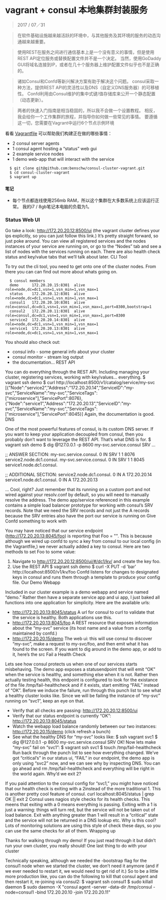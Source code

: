 # vagrant + consul 本地集群封装服务

> 2017 / 07／31

> 在软件基础设施越来越活跃的环境中，与其他服务及其环境的服务的动态沟通越来越重要。

> 使用REST在服务之间进行通信基本上是一个没有意义的事情，但是使用REST API定位服务或替换配置文件并不是一个决定。 当然，使用GoDaddy GUI将域名连接到IP，或者在几十个服务器上维护配置文件似乎也不是正确的。

> 诸如Consul和Confd等新兴解决方案有助于解决这个问题。 consul采取一种方法，提供REST API的灵活性以及DNS（自定义DNS服务器）的可移植性。 Confd利用由Consul维护的集中式键/值存储库来公开一个静态配置（动态更新）。

> 两者的快速入门指南是相当稳固的，所以我不会做一个设置教程。 相反，我会给你一个工作集群的旅程，并指导你如何做一些常见的事情。 要遵循这一切，您需要在Vagrant中运行6个节点示例环境

看看 [Vagrantfile](https://github.com/javady/vagrantFiles/blob/master/consul-cluster-vagrant/Vagrantfile) 可以帮助我们构建正在做的哪些事情：
* 2 consul server agents
* 1 consul agent hosting a “status” web gui
* 2 example service nodes
* 1 demo web-app that will interact with the service
```
  $ git clone git@github.com:benschw/consul-cluster-vagrant.git
  $ cd consul-cluster-vagrant
  $ vagrant up
```
#### 笔记

* 每个节点都连线使用256mb RAM，所以这个集群在大多数系统上应该运行正常。 我的i7 / 8gb笔记本电脑的负载为1。

### Status Web UI
Go take a look: http://172.20.20.12:8500/ui (the vagrant cluster defines your ips explicitly, so you can just follow this link.)
It’s pretty straight forward, so just poke around. You can view all registered services and the nodes instances of your service are running on, or go to the “Nodes” tab and see a list of nodes with the services running on each. There are also health check status and key/value tabs that we’ll talk about later.
CLI Tool

To try out the cli tool, you need to get onto one of the cluster nodes. From there you can can find out more about whats going on.
```$ vagrant ssh demo
  $ consul members
  demo      172.20.20.15:8301  alive  role=node,dc=dc1,vsn=1,vsn_min=1,vsn_max=1
  status    172.20.20.12:8301  alive  role=node,dc=dc1,vsn=1,vsn_min=1,vsn_max=1
  consul1   172.20.20.10:8301  alive  role=consul,dc=dc1,vsn=1,vsn_min=1,vsn_max=1,port=8300,bootstrap=1
  consul2   172.20.20.11:8301  alive  role=consul,dc=dc1,vsn=1,vsn_min=1,vsn_max=1,port=8300
  service2  172.20.20.14:8301  alive  role=node,dc=dc1,vsn=1,vsn_min=1,vsn_max=1
  service1  172.20.20.13:8301  alive  role=node,dc=dc1,vsn=1,vsn_min=1,vsn_max=1
```
You should also check out:
* consul info - some general info about your cluster
* consul monitor - stream log output
* the documentation…
REST API

You can do everything through the REST API. Including managing your cluster, registering services, working with key/values… everything.
$ vagrant ssh demo
$ curl http://localhost:8500/v1/catalog/service/my-svc
[{"Node":"service2","Address":"172.20.20.14","ServiceID":"my-svc","ServiceName":"my-svc","ServiceTags":["microservice"],"ServicePort":8076},{"Node":"service1","Address":"172.20.20.13","ServiceID":"my-svc","ServiceName":"my-svc","ServiceTags":["microservice"],"ServicePort":8045}]
Again, the documentation is good.
DNS

One of the most powerful features of consul, is its custom DNS server. If you want to keep your application decoupled from consul, then you probably don’t want to leverage the REST API. That’s what DNS is for.
$ vagrant ssh demo
$ dig @127.0.0.1 -p 8600 my-svc.service.consul SRV
...

;; ANSWER SECTION:
my-svc.service.consul.  0       IN      SRV     1 1 8076 service2.node.dc1.consul.
my-svc.service.consul.  0       IN      SRV     1 1 8045 service1.node.dc1.consul.

;; ADDITIONAL SECTION:
service2.node.dc1.consul. 0     IN      A       172.20.20.14
service1.node.dc1.consul. 0     IN      A       172.20.20.13

...
Cool, right?
Just remember that its running on a custom port and not wired against your resolv.conf by default, so you will need to manually resolve the address. The demo app/service referenced in this example contains a simple load balancer prototype for working with consul’s SRV records.
Note that we need the SRV records and not just the A records because the SRV entries also have the port our service is running on
Give Confd something to work with

You may have noticed that our service endpoint (http://172.20.20.13:8045/foo) is reporting that Foo = "<no value>". This is because although we wired up confd to sync a key from consul to our local config (in the Vagrantfile,) we never actually added a key to consul.
Here are two methods to set Foo to some value:
1. Navigate to http://172.20.20.12:8500/ui/#/dc1/kv/ and create the key foo.
2. Use the REST API
 $ vagrant ssh demo
 $ curl -X PUT -d 'bar' http://localhost:8500/v1/kv/foo
Confd listens for changes to designated keys in consul and runs them through a template to produce your config file.
Our Demo Webapp

Included in our cluster example is a demo webapp and service named “demo.” Rather then have a separate service app and ui app, I just baked all functions into one application for simplicity. Here are the available urls:
* http://172.20.20.13:8045/status A url for consul to curl to validate that the service is healthy. Both applications use this.
* http://172.20.20.13:8045/foo A REST resource that exposes information about the “my-svc” service (its host name and a value from a config maintained by confd.)
* http://172.20.20.15/demo The web ui: this will use consul to discover “my-svc”, make a request to my-svc/foo, and then emit what it has found to the screen.
If you want to dig around in the demo app, or add to it, here’s the src
Fail a Health Check

Lets see how consul protects us when one of our services starts misbehaving. The demo app exposes a statusendpoint that will emit “OK” when the service is healthy, and something else when it is not. Rather then actually testing health, this endpoint is configured to look for the existance of the file /tmp/fail-healthcheck and if it exists, start emitting “FAIL” instead of “OK”.
Before we induce the failure, run through this punch list to see what a healthy cluster looks like. Since we will be failing the instance of “my-svc” running on “svc1”, keep an eye on that.
* Verify that all checks are passing: http://172.20.20.12:8500/ui
* Verify that our status endpoint is currently “OK”: http://172.20.20.13:8045/status
* Watch the webapp load balance randomly between our two instances: http://172.20.20.15/demo (click refresh a bunch)
* See what the healthy DNS for “my-svc” looks like:
  $ ssh vagrant svc1
  $ dig @127.0.0.1 -p 8600 my-svc.service.consul SRV
OK! Now lets make “my-svc” fail on “svc1”:
$ vagrant ssh svc1
$ touch /tmp/fail-healthcheck
Run back through the punch list to see how everything changed. We’ve got “critical’s” in our status ui, “FAIL” in our endpoint, the demo app is only using “svc2” now, and we can see why by inspecting DNS.
You can go ahead and rm /tmp/fail-healthcheck and everything will be right in the world again.
Why’d we exit 2?

If you paid attention to the consul config for “svc1,” you might have noticed that our health check is exiting with a 2instead of the more traditional 1. This is another pretty cool feature of consul.
curl localhost:8045/status | grep OK || exit 2
Consul uses nagios style checks for its health checks. This meens that exiting with a 0 means everything is passing. Exiting with a 1 is just a warning: things will turn red, but the service will not be taken out of load balance. Exit with anything greater than 1 will result in a “critical” state and the service will not be returned in a DNS lookup etc.
Why is this cool? Lots of monitoring solutions are using this style of check these days, so you can use the same checks for all of them.
Wrapping up

Thanks for walking through my demo! If you just read through it but didn’t run your own cluster, you really should!
One last thing to do with your cluster

Technically speaking, although we needed the -bootstrap flag for the consul1 node when we started the cluster, we don’t need it anymore (and if we ever needed to restart it, we would need to get rid of it.) So to be a little more production like, you can do the following to kill that consul agent and then restart it, re-joining via consul2:
$ vagrant ssh consul1
$ sudo killall daemon
$ sudo daemon -X "consul agent -server -data-dir /tmp/consul -node=consul1 -bind 172.20.20.10 -join 172.20.20.11"
